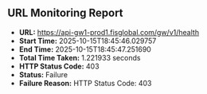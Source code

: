 ## URL Monitoring Report

- **URL:** https://api-gw1-prod1.fisglobal.com/gw/v1/health
- **Start Time:** 2025-10-15T18:45:46.029757
- **End Time:** 2025-10-15T18:45:47.251690
- **Total Time Taken:** 1.221933 seconds
- **HTTP Status Code:** 403
- **Status:** Failure
- **Failure Reason:** HTTP Status Code: 403
